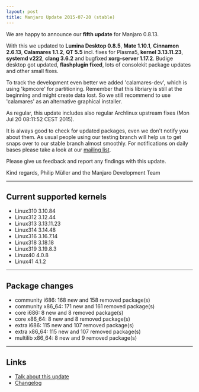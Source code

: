 ```yaml
---
layout: post
title: Manjaro Update 2015-07-20 (stable)
---
```


We are happy to announce our **fifth update** for Manjaro 0.8.13.

With this we updated to **Lumina Desktop 0.8.5**, **Mate 1.10.1**, **Cinnamon 2.6.13**, **Calamares 1.1.2**, **QT 5.5** incl. fixes for Plasma5, **kernel 3.13.11.23**, **systemd v222**, **clang 3.6.2** and bugfixed **xorg-server 1.17.2**. Budige desktop got updated, **flashplugin fixed**, lots of consolekit package updates and other small fixes.

To track the development even better we added 'calamares-dev', which is using 'kpmcore' for partitioning. Remember that this libriary is still at the beginning and might create data lost. So we still recommend to use 'calamares' as an alternative graphical installer.

As regular, this update includes also regular Archlinux upstream fixes (Mon Jul 20 08:11:52 CEST 2015).

It is always good to check for updated packages, even we don't notify you about them. As usual people using our testing branch will help us to get snaps over to our stable branch almost smoothly. For notifications on daily bases please take a look at our [mailing list](https://lists.manjaro.org/pipermail/manjaro-packages/).


Please give us feedback and report any findings with this update.

Kind regards,
Philip Müller and the Manjaro Development Team

----

## Current supported kernels

* Linux310 3.10.84
* Linux312 3.12.44
* Linux313 3.13.11.23
* Linux314 3.14.48
* Linux316 3.16.7.14
* Linux318 3.18.18
* Linux319 3.19.8.3
* Linux40  4.0.8
* Linux41  4.1.2

----

## Package changes

* community i686:  168 new and 158 removed package(s)
* community x86_64:  171 new and 161 removed package(s)
* core i686:  8 new and 8 removed package(s)
* core x86_64:  8 new and 8 removed package(s)
* extra i686:  115 new and 107 removed package(s)
* extra x86_64:  115 new and 107 removed package(s)
* multilib x86_64:  8 new and 9 removed package(s)

----

## Links

* [Talk about this update](https://forum.manjaro.org/index.php?topic=24445.0)
* [Changelog](https://lists.manjaro.org/pipermail/manjaro-packages/Week-of-Mon-20150720/003709.html)
